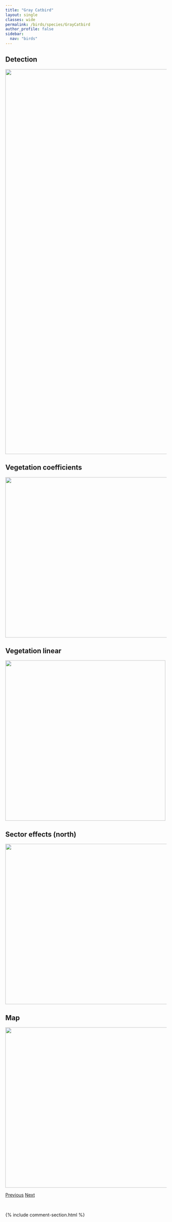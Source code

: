 ```yaml
---
title: "Gray Catbird"
layout: single
classes: wide
permalink: /birds/species/GrayCatbird
author_profile: false
sidebar:
  nav: "birds"
---
```


<h2>Detection</h2>

<a href="https://drive.google.com/uc?export=view&id=1BpLR7wQEjRzmDpR-gNP4tWYcaUR-0gvY">
<img src="https://drive.google.com/uc?export=view&id=1BpLR7wQEjRzmDpR-gNP4tWYcaUR-0gvY" height = "1200" width = "800">
</a>

<h2>Vegetation coefficients</h2>

<a href="https://drive.google.com/uc?export=view&id=1uHD0j9Nmd7xDmBYf-v5FBcxNXgQc7fxr">
<img src="https://drive.google.com/uc?export=view&id=1uHD0j9Nmd7xDmBYf-v5FBcxNXgQc7fxr" height = "500" width = "1000">
</a>

<h2>Vegetation linear</h2>

<a href="https://drive.google.com/uc?export=view&id=1FrGtDM_GmVIDI6khfYOIq-wE4B0L-ej1">
<img src="https://drive.google.com/uc?export=view&id=1FrGtDM_GmVIDI6khfYOIq-wE4B0L-ej1" height = "500" width = "500">
</a>

<h2>Sector effects (north)</h2>

<a href="https://drive.google.com/uc?export=view&id=1fKbRi7iI5KAWq8DUZ_TKE8DKSYewGoy2">
<img src="https://drive.google.com/uc?export=view&id=1fKbRi7iI5KAWq8DUZ_TKE8DKSYewGoy2" height = "500" width = "1000">
</a>

<h2>Map</h2>

<a href="https://drive.google.com/uc?export=view&id=1euAL8CUaw0CgGH9cSgKzCSq0zoi8v_v8">
<img src="https://drive.google.com/uc?export=view&id=1euAL8CUaw0CgGH9cSgKzCSq0zoi8v_v8" height = "500" width = "1500">
</a>

<a href="/birds/species/GrayPartridge/" class="pagination--pager" title="Gray Partridge">Previous</a> <a href="/birds/species/GrasshopperSparrow/" class="pagination--pager" title="Grasshopper Sparrow">Next</a>

<p>&nbsp;</p>

{% include comment-section.html %}
